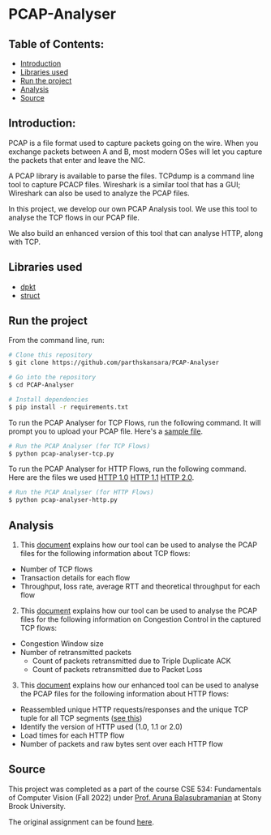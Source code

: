 # PCAP-Analyser

## Table of Contents:
* [Introduction](#introduction)
* [Libraries used](#libraries-used)
* [Run the project](#run-the-project)
* [Analysis](#analysis)
* [Source](#source)

## Introduction:
PCAP is a file format used to capture packets going on the wire. When you exchange packets between A and B, most modern OSes will let you capture the packets that enter and leave the NIC. 

A PCAP library is available to parse the files. TCPdump is a command line tool to capture PCACP files. Wireshark is a similar tool that has a GUI; Wireshark can also be used to analyze the PCAP files.

In this project, we develop our own PCAP Analysis tool. We use this tool to analyse the TCP flows in our PCAP file. 

We also build an enhanced version of this tool that can analyse HTTP, along with TCP. 

## Libraries used
* [dpkt](https://pypi.org/project/dpkt/)
* [struct](https://docs.python.org/3/library/struct.html)


## Run the project

From the command line, run:


```bash
# Clone this repository
$ git clone https://github.com/parthskansara/PCAP-Analyser

# Go into the repository
$ cd PCAP-Analyser

# Install dependencies
$ pip install -r requirements.txt

```


To run the PCAP Analyser for TCP Flows, run the following command. It will prompt you to upload your PCAP file. Here's a [sample file](LINK).

```bash
# Run the PCAP Analyser (for TCP Flows)
$ python pcap-analyser-tcp.py

```


To run the PCAP Analyser for HTTP Flows, run the following command. Here are the files we used [HTTP 1.0](LINK) [HTTP 1.1](LINK) [HTTP 2.0](LINK).


```bash
# Run the PCAP Analyser (for HTTP Flows)
$ python pcap-analyser-http.py

```


## Analysis
1. This [document](LINK) explains how our tool can be used to analyse the PCAP files for the following information about TCP flows:
* Number of TCP flows
* Transaction details for each flow
* Throughput, loss rate, average RTT and theoretical throughput for each flow

2. This [document](LINK) explains how our tool can be used to analyse the PCAP files for the following information on Congestion Control in the captured TCP flows:
* Congestion Window size
* Number of retransmitted packets
  * Count of packets retransmitted due to Triple Duplicate ACK
  * Count of packets retransmitted due to Packet Loss
  
3. This [document](LINK) explains how our enhanced tool can be used to analyse the PCAP files for the following information about HTTP flows:
* Reassembled unique HTTP requests/responses and the unique TCP tuple for all TCP segments ([see this](LINK))
* Identify the version of HTTP used (1.0, 1.1 or 2.0)
* Load times for each HTTP flow
* Number of packets and raw bytes sent over each HTTP flow

## Source
This project was completed as a part of the course CSE 534: Fundamentals of Computer Vision (Fall 2022) under [Prof. Aruna Balasubramanian](https://www.cs.stonybrook.edu/people/faculty/ArunaBalasubramanian) at Stony Brook University.


The original assignment can be found [here](https://drive.google.com/file/d/1OiIf7O8UnBkfdO672QrWKvyXfWAiedUl/view?usp=sharing).
